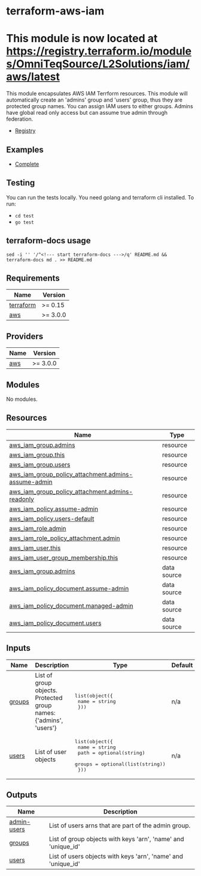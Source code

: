 # terraform-aws-iam

# This module is now located at <https://registry.terraform.io/modules/OmniTeqSource/L2Solutions/iam/aws/latest>

This module encapsulates AWS IAM Terrform resources. This module will automatically create an 'admins' group and 'users' group, thus they are protected group names. You can assign IAM users to either groups. Admins have global read only access but can assume true admin through federation.

- [Registry](https://registry.terraform.io/modules/L2Solutions/iam/aws/latest)

## Examples

- [Complete](https://github.com/l2solutions/terraform-aws-iam/tree/main/examples/complete)

## Testing

You can run the tests locally. You need golang and terraform cli installed. To run:

- `cd test`
- `go test`

## terraform-docs usage

`sed -i '' '/^<!--- start terraform-docs --->/q' README.md && terraform-docs md . >> README.md`

<!--- start terraform-docs --->

## Requirements

| Name                                                                     | Version  |
| ------------------------------------------------------------------------ | -------- |
| <a name="requirement_terraform"></a> [terraform](#requirement_terraform) | >= 0.15  |
| <a name="requirement_aws"></a> [aws](#requirement_aws)                   | >= 3.0.0 |

## Providers

| Name                                             | Version  |
| ------------------------------------------------ | -------- |
| <a name="provider_aws"></a> [aws](#provider_aws) | >= 3.0.0 |

## Modules

No modules.

## Resources

| Name                                                                                                                                                           | Type        |
| -------------------------------------------------------------------------------------------------------------------------------------------------------------- | ----------- |
| [aws_iam_group.admins](https://registry.terraform.io/providers/hashicorp/aws/latest/docs/resources/iam_group)                                                  | resource    |
| [aws_iam_group.this](https://registry.terraform.io/providers/hashicorp/aws/latest/docs/resources/iam_group)                                                    | resource    |
| [aws_iam_group.users](https://registry.terraform.io/providers/hashicorp/aws/latest/docs/resources/iam_group)                                                   | resource    |
| [aws_iam_group_policy_attachment.admins-assume-admin](https://registry.terraform.io/providers/hashicorp/aws/latest/docs/resources/iam_group_policy_attachment) | resource    |
| [aws_iam_group_policy_attachment.admins-readonly](https://registry.terraform.io/providers/hashicorp/aws/latest/docs/resources/iam_group_policy_attachment)     | resource    |
| [aws_iam_policy.assume-admin](https://registry.terraform.io/providers/hashicorp/aws/latest/docs/resources/iam_policy)                                          | resource    |
| [aws_iam_policy.users-default](https://registry.terraform.io/providers/hashicorp/aws/latest/docs/resources/iam_policy)                                         | resource    |
| [aws_iam_role.admin](https://registry.terraform.io/providers/hashicorp/aws/latest/docs/resources/iam_role)                                                     | resource    |
| [aws_iam_role_policy_attachment.admin](https://registry.terraform.io/providers/hashicorp/aws/latest/docs/resources/iam_role_policy_attachment)                 | resource    |
| [aws_iam_user.this](https://registry.terraform.io/providers/hashicorp/aws/latest/docs/resources/iam_user)                                                      | resource    |
| [aws_iam_user_group_membership.this](https://registry.terraform.io/providers/hashicorp/aws/latest/docs/resources/iam_user_group_membership)                    | resource    |
| [aws_iam_group.admins](https://registry.terraform.io/providers/hashicorp/aws/latest/docs/data-sources/iam_group)                                               | data source |
| [aws_iam_policy_document.assume-admin](https://registry.terraform.io/providers/hashicorp/aws/latest/docs/data-sources/iam_policy_document)                     | data source |
| [aws_iam_policy_document.managed-admin](https://registry.terraform.io/providers/hashicorp/aws/latest/docs/data-sources/iam_policy_document)                    | data source |
| [aws_iam_policy_document.users](https://registry.terraform.io/providers/hashicorp/aws/latest/docs/data-sources/iam_policy_document)                            | data source |

## Inputs

| Name                                                | Description                                                       | Type                                                                                                               | Default | Required |
| --------------------------------------------------- | ----------------------------------------------------------------- | ------------------------------------------------------------------------------------------------------------------ | ------- | :------: |
| <a name="input_groups"></a> [groups](#input_groups) | List of group objects. Protected group names: {'admins', 'users'} | <pre>list(object({<br> name = string<br> }))</pre>                                                                 | n/a     |   yes    |
| <a name="input_users"></a> [users](#input_users)    | List of user objects                                              | <pre>list(object({<br> name = string<br> path = optional(string)<br> groups = optional(list(string))<br> }))</pre> | n/a     |   yes    |

## Outputs

| Name                                                                 | Description                                                   |
| -------------------------------------------------------------------- | ------------------------------------------------------------- |
| <a name="output_admin-users"></a> [admin-users](#output_admin-users) | List of users arns that are part of the admin group.          |
| <a name="output_groups"></a> [groups](#output_groups)                | List of group objects with keys 'arn', 'name' and 'unique_id' |
| <a name="output_users"></a> [users](#output_users)                   | List of users objects with keys 'arn', 'name' and 'unique_id' |
